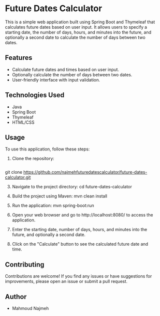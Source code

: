 # Future Dates Calculator

This is a simple web application built using Spring Boot and Thymeleaf that calculates future dates based on user input. It allows users to specify a starting date, the number of days, hours, and minutes into the future, and optionally a second date to calculate the number of days between two dates.

## Features

- Calculate future dates and times based on user input.
- Optionally calculate the number of days between two dates.
- User-friendly interface with input validation.

## Technologies Used

- Java
- Spring Boot
- Thymeleaf
- HTML/CSS

## Usage

To use this application, follow these steps:

1. Clone the repository:
   ```bash
git clone https://github.com/najmehfuturedatescalculator/future-dates-calculator.git

3. Navigate to the project directory:
   cd future-dates-calculator
   
4. Build the project using Maven:
   mvn clean install
   
6. Run the application:
   mvn spring-boot:run
   
7. Open your web browser and go to http://localhost:8080/ to access the application.
8. Enter the starting date, number of days, hours, and minutes into the future, and optionally a second date.
9. Click on the "Calculate" button to see the calculated future date and time.

## Contributing
Contributions are welcome! If you find any issues or have suggestions for improvements, please open an issue or submit a pull request.

## Author

- Mahmoud Najmeh


